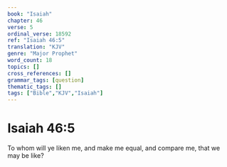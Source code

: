```yaml
---
book: "Isaiah"
chapter: 46
verse: 5
ordinal_verse: 18592
ref: "Isaiah 46:5"
translation: "KJV"
genre: "Major Prophet"
word_count: 18
topics: []
cross_references: []
grammar_tags: [question]
thematic_tags: []
tags: ["Bible","KJV","Isaiah"]
---
```


# Isaiah 46:5

To whom will ye liken me, and make me equal, and compare me, that we may be like?
